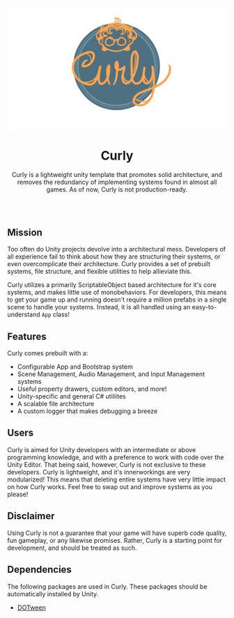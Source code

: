 ![Curly Logo](./Documentation/Images/logo_transparent.png)


<div align="center">
    <h1>Curly</h1>
    <p>
        Curly is a lightweight unity template that promotes solid architecture, and removes the redundancy of implementing systems found in almost all games. As of now, Curly is not production-ready.
    </p>
</div>

<br></br>

## Mission
Too often do Unity projects devolve into a architectural mess. Developers of all experience fail to think about how they are structuring their systems, or even overcomplicate their architecture. Curly provides a set of prebuilt systems, file structure, and flexible utilities to help allieviate this.

Curly utilizes a primarily ScriptableObject based architecture for it's core systems, and makes little use of monobehaviors. For developers, this means to get your game up and running doesn't require a million prefabs in a single scene to handle your systems. Instead, it is all handled using an easy-to-understand ```App``` class!

## Features
Curly comes prebuilt with a:
* Configurable App and Bootstrap system
* Scene Management, Audio Management, and Input Management systems
* Useful property drawers, custom editors, and more!
* Unity-specific and general C# utiliites
* A scalable file architecture
* A custom logger that makes debugging a breeze

## Users
Curly is aimed for Unity developers with an intermediate or above programming knowledge, and with a preference to work with code over the Unity Editor. That being said, however, Curly is not exclusive to these developers. Curly is lightweight, and it's innerworkings are very modularized! This means that deleting entire systems have very little impact on how Curly works. Feel free to swap out and improve systems as you please!

## Disclaimer
Using Curly is not a guarantee that your game will have superb code quality, fun gameplay, or any likewise promises. Rather, Curly is a starting point for development, and should be treated as such.

## Dependencies
The following packages are used in Curly. These packages should be automatically installed by Unity.
* [DOTween](https://assetstore.unity.com/packages/tools/animation/dotween-hotween-v2-27676)